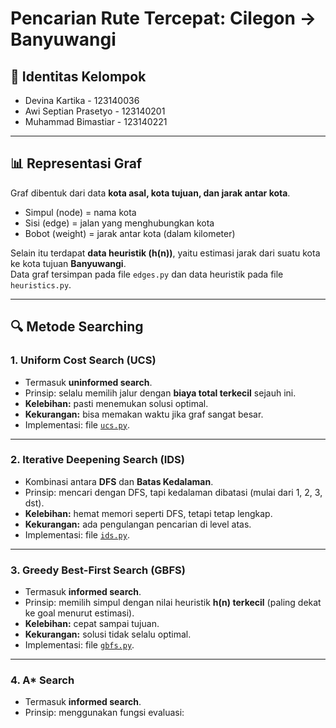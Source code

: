 # Pencarian Rute Tercepat: Cilegon → Banyuwangi

## 👥 Identitas Kelompok
- Devina Kartika       - 123140036
- Awi Septian Prasetyo - 123140201
- Muhammad Bimastiar   - 123140221

---

## 📊 Representasi Graf
Graf dibentuk dari data **kota asal, kota tujuan, dan jarak antar kota**.  
- Simpul (node) = nama kota  
- Sisi (edge) = jalan yang menghubungkan kota  
- Bobot (weight) = jarak antar kota (dalam kilometer)  

Selain itu terdapat **data heuristik (h(n))**, yaitu estimasi jarak dari suatu kota ke kota tujuan **Banyuwangi**.  
Data graf tersimpan pada file `edges.py` dan data heuristik pada file `heuristics.py`.

---

## 🔍 Metode Searching

### 1. Uniform Cost Search (UCS)
- Termasuk **uninformed search**.  
- Prinsip: selalu memilih jalur dengan **biaya total terkecil** sejauh ini.  
- **Kelebihan:** pasti menemukan solusi optimal.  
- **Kekurangan:** bisa memakan waktu jika graf sangat besar.  
- Implementasi: file [`ucs.py`](ucs.py).

---

### 2. Iterative Deepening Search (IDS)
- Kombinasi antara **DFS** dan **Batas Kedalaman**.  
- Prinsip: mencari dengan DFS, tapi kedalaman dibatasi (mulai dari 1, 2, 3, dst).  
- **Kelebihan:** hemat memori seperti DFS, tetapi tetap lengkap.  
- **Kekurangan:** ada pengulangan pencarian di level atas.  
- Implementasi: file [`ids.py`](ids.py).

---

### 3. Greedy Best-First Search (GBFS)
- Termasuk **informed search**.  
- Prinsip: memilih simpul dengan nilai heuristik **h(n) terkecil** (paling dekat ke goal menurut estimasi).  
- **Kelebihan:** cepat sampai tujuan.  
- **Kekurangan:** solusi tidak selalu optimal.  
- Implementasi: file [`gbfs.py`](gbfs.py).

---

### 4. A* Search
- Termasuk **informed search**.  
- Prinsip: menggunakan fungsi evaluasi:
